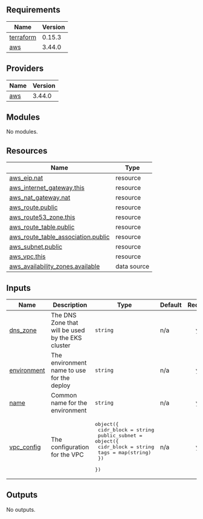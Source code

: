 ## Requirements

| Name | Version |
|------|---------|
| <a name="requirement_terraform"></a> [terraform](#requirement\_terraform) | 0.15.3 |
| <a name="requirement_aws"></a> [aws](#requirement\_aws) | 3.44.0 |

## Providers

| Name | Version |
|------|---------|
| <a name="provider_aws"></a> [aws](#provider\_aws) | 3.44.0 |

## Modules

No modules.

## Resources

| Name | Type |
|------|------|
| [aws_eip.nat](https://registry.terraform.io/providers/hashicorp/aws/3.44.0/docs/resources/eip) | resource |
| [aws_internet_gateway.this](https://registry.terraform.io/providers/hashicorp/aws/3.44.0/docs/resources/internet_gateway) | resource |
| [aws_nat_gateway.nat](https://registry.terraform.io/providers/hashicorp/aws/3.44.0/docs/resources/nat_gateway) | resource |
| [aws_route.public](https://registry.terraform.io/providers/hashicorp/aws/3.44.0/docs/resources/route) | resource |
| [aws_route53_zone.this](https://registry.terraform.io/providers/hashicorp/aws/3.44.0/docs/resources/route53_zone) | resource |
| [aws_route_table.public](https://registry.terraform.io/providers/hashicorp/aws/3.44.0/docs/resources/route_table) | resource |
| [aws_route_table_association.public](https://registry.terraform.io/providers/hashicorp/aws/3.44.0/docs/resources/route_table_association) | resource |
| [aws_subnet.public](https://registry.terraform.io/providers/hashicorp/aws/3.44.0/docs/resources/subnet) | resource |
| [aws_vpc.this](https://registry.terraform.io/providers/hashicorp/aws/3.44.0/docs/resources/vpc) | resource |
| [aws_availability_zones.available](https://registry.terraform.io/providers/hashicorp/aws/3.44.0/docs/data-sources/availability_zones) | data source |

## Inputs

| Name | Description | Type | Default | Required |
|------|-------------|------|---------|:--------:|
| <a name="input_dns_zone"></a> [dns\_zone](#input\_dns\_zone) | The DNS Zone that will be used by the EKS cluster | `string` | n/a | yes |
| <a name="input_environment"></a> [environment](#input\_environment) | The environment name to use for the deploy | `string` | n/a | yes |
| <a name="input_name"></a> [name](#input\_name) | Common name for the environment | `string` | n/a | yes |
| <a name="input_vpc_config"></a> [vpc\_config](#input\_vpc\_config) | The configuration for the VPC | <pre>object({<br>    cidr_block = string<br>    public_subnet = object({<br>      cidr_block = string<br>      tags       = map(string)<br>    })<br>  })</pre> | n/a | yes |

## Outputs

No outputs.
